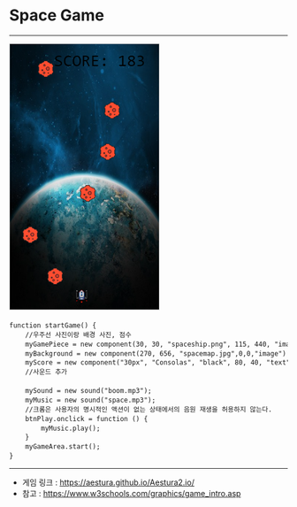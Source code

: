 # Space Game
------------------------------------------------
![a](/screen.PNG)


```HTML
function startGame() {
    //우주선 사진이랑 배경 사진, 점수
    myGamePiece = new component(30, 30, "spaceship.png", 115, 440, "image");
    myBackground = new component(270, 656, "spacemap.jpg",0,0,"image")
    myScore = new component("30px", "Consolas", "black", 80, 40, "text");
    //사운드 추가
    
    mySound = new sound("boom.mp3");
    myMusic = new sound("space.mp3");
    //크롬은 사용자의 명시적인 액션이 없는 상태에서의 음원 재생을 허용하지 않는다.
    btnPlay.onclick = function () {
        myMusic.play();
    }
    myGameArea.start();
}
```

-------------------------------------------------
* 게임 링크 : https://aestura.github.io/Aestura2.io/
* 참고 : https://www.w3schools.com/graphics/game_intro.asp
